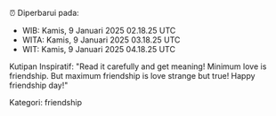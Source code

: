 ⏰ Diperbarui pada:
- WIB: Kamis, 9 Januari 2025 02.18.25 UTC
- WITA: Kamis, 9 Januari 2025 03.18.25 UTC
- WIT: Kamis, 9 Januari 2025 04.18.25 UTC

Kutipan Inspiratif:
"Read it carefully and get meaning! Minimum love is friendship. But maximum friendship is love strange but true! Happy friendship day!"


Kategori: friendship

